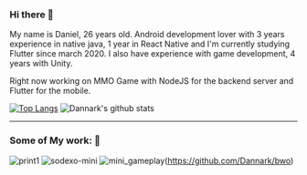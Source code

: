 ### Hi there 👋
My name is Daniel, 26 years old. Android development lover with 3 years experience in native java, 1 year in React Native and I'm currently studying Flutter since march 2020.
I also have experience with game development, 4 years with Unity.

Right now working on MMO Game with NodeJS for the backend server and Flutter for the mobile.

[![Top Langs](https://github-readme-stats.vercel.app/api/top-langs/?username=Dannark&layout=compact)](https://github.com/Dannark/Dannark)
![Dannark's github stats](https://github-readme-stats.vercel.app/api?username=Dannark&theme=gotham&show_icons=true&hide=prs)

----

### Some of My work: 🔭
![print1](https://user-images.githubusercontent.com/7622553/89722276-15254880-d9be-11ea-93a5-706ac7cac2dd.gif) ![sodexo-mini](https://user-images.githubusercontent.com/7622553/89722532-f1afcd00-d9c0-11ea-8c39-1939cde91e74.png) ![mini_gameplay](https://user-images.githubusercontent.com/7622553/90345689-3c50cb00-dff9-11ea-839f-d86b66506b51.gif)(https://github.com/Dannark/bwo)





<!--
**Dannark/Dannark** is a ✨ _special_ ✨ repository because its `README.md` (this file) appears on your GitHub profile.

Here are some ideas to get you started:

- 🔭 I’m currently working on ...
- 🌱 I’m currently learning ...
- 👯 I’m looking to collaborate on ...
- 🤔 I’m looking for help with ...
- 💬 Ask me about ...
- 📫 How to reach me: ...
- 😄 Pronouns: ...
- ⚡ Fun fact: ...
-->
